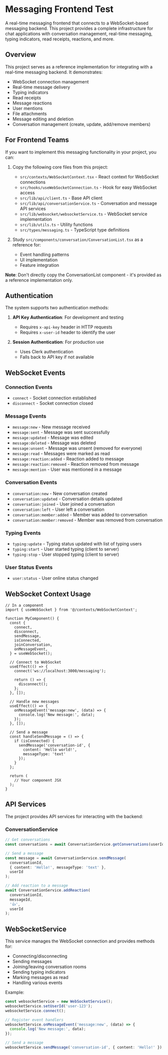 # Messaging Frontend Test

A real-time messaging frontend that connects to a WebSocket-based messaging backend. This project provides a complete infrastructure for chat applications with conversation management, real-time messaging, typing indicators, read receipts, reactions, and more.

## Overview

This project serves as a reference implementation for integrating with a real-time messaging backend. It demonstrates:

- WebSocket connection management
- Real-time message delivery
- Typing indicators
- Read receipts
- Message reactions
- User mentions
- File attachments
- Message editing and deletion
- Conversation management (create, update, add/remove members)

## For Frontend Teams

If you want to implement this messaging functionality in your project, you can:

1. Copy the following core files from this project:
   - `src/contexts/WebSocketContext.tsx` - React context for WebSocket connections
   - `src/hooks/useWebSocketConnection.ts` - Hook for easy WebSocket access
   - `src/lib/api/client.ts` - Base API client
   - `src/lib/api/conversationService.ts` - Conversation and message API services
   - `src/lib/websocket/websocketService.ts` - WebSocket service implementation
   - `src/lib/utils.ts` - Utility functions
   - `src/types/messaging.ts` - TypeScript type definitions

2. Study `src/components/conversation/ConversationList.tsx` as a reference for:
   - Event handling patterns
   - UI implementation
   - Feature integration

**Note**: Don't directly copy the ConversationList component - it's provided as a reference implementation only.

## Authentication

The system supports two authentication methods:

1. **API Key Authentication**: For development and testing
   - Requires `x-api-key` header in HTTP requests
   - Requires `x-user-id` header to identify the user

2. **Session Authentication**: For production use
   - Uses Clerk authentication
   - Falls back to API key if not available

## WebSocket Events

### Connection Events
- `connect` - Socket connection established
- `disconnect` - Socket connection closed

### Message Events
- `message:new` - New message received
- `message:sent` - Message was sent successfully
- `message:updated` - Message was edited
- `message:deleted` - Message was deleted
- `message:unsent` - Message was unsent (removed for everyone)
- `message:read` - Messages were marked as read
- `message:reaction:added` - Reaction added to message
- `message:reaction:removed` - Reaction removed from message
- `message:mention` - User was mentioned in a message

### Conversation Events
- `conversation:new` - New conversation created
- `conversation:updated` - Conversation details updated
- `conversation:joined` - User joined a conversation
- `conversation:left` - User left a conversation
- `conversation:member:added` - Member was added to conversation
- `conversation:member:removed` - Member was removed from conversation

### Typing Events
- `typing:update` - Typing status updated with list of typing users
- `typing:start` - User started typing (client to server)
- `typing:stop` - User stopped typing (client to server)

### User Status Events
- `user:status` - User online status changed

## WebSocket Context Usage

```tsx
// In a component
import { useWebSocket } from '@/contexts/WebSocketContext';

function MyComponent() {
  const {
    connect,
    disconnect,
    sendMessage,
    isConnected,
    joinConversation,
    onMessageEvent,
  } = useWebSocket();

  // Connect to WebSocket
  useEffect(() => {
    connect('ws://localhost:3000/messaging');
    
    return () => {
      disconnect();
    };
  }, []);

  // Handle new messages
  useEffect(() => {
    onMessageEvent('message:new', (data) => {
      console.log('New message:', data);
    });
  }, []);

  // Send a message
  const handleSendMessage = () => {
    if (isConnected) {
      sendMessage('conversation-id', {
        content: 'Hello world!',
        messageType: 'text'
      });
    }
  };

  return (
    // Your component JSX
  );
}
```

## API Services

The project provides API services for interacting with the backend:

### ConversationService

```typescript
// Get conversations
const conversations = await ConversationService.getConversations(userId);

// Send a message
const message = await ConversationService.sendMessage(
  conversationId,
  { content: 'Hello!', messageType: 'text' },
  userId
);

// Add reaction to a message
await ConversationService.addReaction(
  conversationId,
  messageId,
  '👍',
  userId
);
```

## WebSocketService

This service manages the WebSocket connection and provides methods for:

- Connecting/disconnecting
- Sending messages
- Joining/leaving conversation rooms
- Sending typing indicators
- Marking messages as read
- Handling various events

Example:

```typescript
const websocketService = new WebSocketService();
websocketService.setUserId('user-123');
websocketService.connect();

// Register event handlers
websocketService.onMessageEvent('message:new', (data) => {
  console.log('New message:', data);
});

// Send a message
websocketService.sendMessage('conversation-id', { content: 'Hello!' });
```
